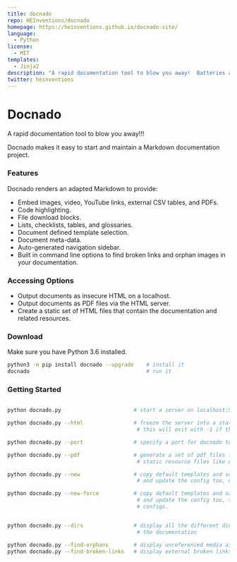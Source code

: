 ```yaml
---
title: docnado
repo: HEInventions/docnado
homepage: https://heinventions.github.io/docnado-site/
language:
  - Python
license:
  - MIT
templates:
  - Jinja2
description: "A rapid documentation tool to blow you away!  Batteries and style included; you just need to type. "
twitter: heinventions
---
```


# Docnado

A rapid documentation tool to blow you away!!!

Docnado makes it easy to start and maintain a Markdown documentation project.

### Features

Docnado renders an adapted Markdown to provide:

- Embed images, video, YouTube links, external CSV tables, and PDFs.
- Code highlighting.
- File download blocks.
- Lists, checklists, tables, and glossaries.
- Document defined template selection.
- Document meta-data.
- Auto-generated navigation sidebar.
- Built in command line options to find broken links and orphan images in your documentation.

### Accessing Options

- Output documents as insecure HTML on a localhost.
- Output documents as PDF files via the HTML server.
- Create a static set of HTML files that contain the documentation and related resources.

### Download

Make sure you have Python 3.6 installed.

```sh
python3 -m pip install docnado --upgrade	# install it
docnado										# run it
```

### Getting Started

```sh

python docnado.py                       # start a server on localhost:5000

python docnado.py --html                # freeze the server into a static site as a set of HTML files
                                         # this will exit with -1 if there was a problem parsing any file

python docnado.py --port                # specify a port for docnado to accept requests on

python docnado.py --pdf                 # generate a set of pdf files for each .md file - won't pull through
                                         # static resource files like with the --html command

python docnado.py --new                 # copy default templates and sample docs into the working directory
                                         # and update the config too, only if they don't already exist

python docnado.py --new-force           # copy default templates and sample docs into the working directory
                                         # and update the config too, this will overwrite any existing docs or
                                         # configs.


python docnado.py --dirs                # display all the different directories docnado will use to generate
                                         # the documentation

python docnado.py --find-orphans        # display unreferenced media assets in the documentation
python docnado.py --find-broken-links   # display external broken links in the documentation
```
